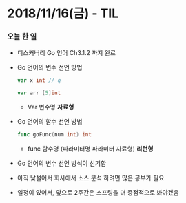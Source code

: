 # 2018/11/16(금) - TIL

### 오늘 한 일

- 디스커버리 Go 언어 Ch3.1.2 까지 완료

- Go 언어의 변수 선언 방법

  ```go
  var x int // q
  ```

  ```Go
  var arr [5]int
  ```

  - Var 변수명 **자료형**

- Go 언어의 함수 선언 방법

  ```go
  func goFunc(num int) int
  ```

  - func 함수명 (파라미터명 파라미터 자료형) **리턴형**



- Go 언어의 변수 선언 방식이 신기함
- 아직 낯설어서 회사에서 소스 분석 하려면 많은 공부가 필요
- 일정이 있어서, 앞으로 2주간은 스프링을 더 중점적으로 봐야겠음

